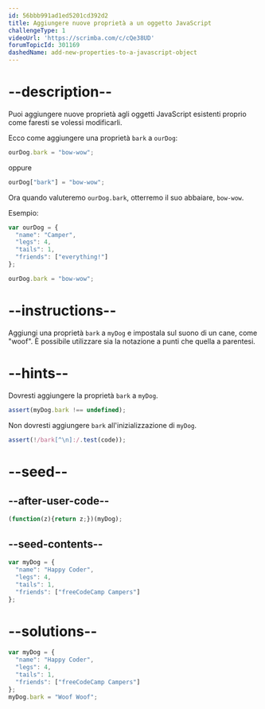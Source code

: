 ```yaml
---
id: 56bbb991ad1ed5201cd392d2
title: Aggiungere nuove proprietà a un oggetto JavaScript
challengeType: 1
videoUrl: 'https://scrimba.com/c/cQe38UD'
forumTopicId: 301169
dashedName: add-new-properties-to-a-javascript-object
---
```


# --description--

Puoi aggiungere nuove proprietà agli oggetti JavaScript esistenti proprio come faresti se volessi modificarli.

Ecco come aggiungere una proprietà `bark` a `ourDog`:

```js
ourDog.bark = "bow-wow";
```

oppure

```js
ourDog["bark"] = "bow-wow";
```

Ora quando valuteremo `ourDog.bark`, otterremo il suo abbaiare, `bow-wow`.

Esempio:

```js
var ourDog = {
  "name": "Camper",
  "legs": 4,
  "tails": 1,
  "friends": ["everything!"]
};

ourDog.bark = "bow-wow";
```

# --instructions--

Aggiungi una proprietà `bark` a `myDog` e impostala sul suono di un cane, come "woof". È possibile utilizzare sia la notazione a punti che quella a parentesi.

# --hints--

Dovresti aggiungere la proprietà `bark` a `myDog`.

```js
assert(myDog.bark !== undefined);
```

Non dovresti aggiungere `bark` all'inizializzazione di `myDog`.

```js
assert(!/bark[^\n]:/.test(code));
```

# --seed--

## --after-user-code--

```js
(function(z){return z;})(myDog);
```

## --seed-contents--

```js
var myDog = {
  "name": "Happy Coder",
  "legs": 4,
  "tails": 1,
  "friends": ["freeCodeCamp Campers"]
};


```

# --solutions--

```js
var myDog = {
  "name": "Happy Coder",
  "legs": 4,
  "tails": 1,
  "friends": ["freeCodeCamp Campers"]
};
myDog.bark = "Woof Woof";
```
